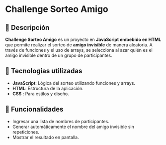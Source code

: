 # Challenge Sorteo Amigo

## 📌 Descripción
**Challenge Sorteo Amigo** es un proyecto en **JavaScript embebido en HTML** que permite realizar el sorteo de **amigo invisible** de manera aleatoria. A través de funciones y el uso de arrays, se selecciona al azar quién es el amigo invisible dentro de un grupo de participantes.

## 🚀 Tecnologías utilizadas
- **JavaScript**: Lógica del sorteo utilizando funciones y arrays.
- **HTML**: Estructura de la aplicación.
- **CSS** : Para estilos y diseño.

## 🎯 Funcionalidades
- Ingresar una lista de nombres de participantes.
- Generar automáticamente el nombre del amigo invisible sin repeticiones.
- Mostrar el resultado en pantalla.


